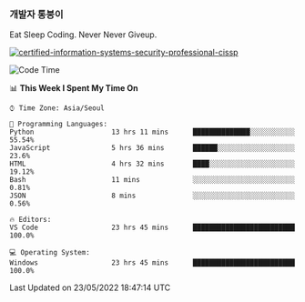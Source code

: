 ### 개발자 통붕이
Eat Sleep Coding.
Never Never Giveup.

[![certified-information-systems-security-professional-cissp](https://user-images.githubusercontent.com/44606727/157613689-acd84ec6-5f8f-4e79-89d9-a8d51f033634.png)](https://www.credly.com/badges/f394a010-85a0-450b-9136-8043af01d71c/public_url)

<!--START_SECTION:waka-->
![Code Time](http://img.shields.io/badge/Code%20Time-0%20secs-blue)

📊 **This Week I Spent My Time On** 

```text
⌚︎ Time Zone: Asia/Seoul

💬 Programming Languages: 
Python                   13 hrs 11 mins      ██████████████░░░░░░░░░░░   55.54% 
JavaScript               5 hrs 36 mins       ██████░░░░░░░░░░░░░░░░░░░   23.6% 
HTML                     4 hrs 32 mins       ████░░░░░░░░░░░░░░░░░░░░░   19.12% 
Bash                     11 mins             ░░░░░░░░░░░░░░░░░░░░░░░░░   0.81% 
JSON                     8 mins              ░░░░░░░░░░░░░░░░░░░░░░░░░   0.56%

🔥 Editors: 
VS Code                  23 hrs 45 mins      █████████████████████████   100.0%

💻 Operating System: 
Windows                  23 hrs 45 mins      █████████████████████████   100.0%

```


 Last Updated on 23/05/2022 18:47:14 UTC
<!--END_SECTION:waka-->

